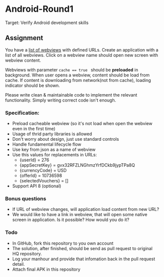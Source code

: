 # Android-Round1
Target: Verify Android development skills

## Assignment
You have a [list of webviews](http://appcontent.hotelquickly.com/en/1/android/index.json) with defined URLs. Create an application with a list of all webviews. Click on a webview name should open new screen with webview content.  

Webviews with parameter ```cache == true ``` should be **preloaded** in background. When user opens a webview, content should be load from cache. If content is downloading from network(not from cache), loading indicator should be shown.

Please write clean & maintainable code to implement the relevant functionality. Simply writing correct code isn't enough.

### Specification:
* Preload cacheable webview (so it's not load when open the webview even in the first time)
* Usage of thrid party libraries is allowed
* Don't worry about design, just use standard controls
* Handle fundamental lifecycle flow
* Use key from json as a name of webview
* Use this values for replacements in URLs:
	* {userId} = 276
	* {appSecretKey} = gvx32RFZLNGhmzYrfDCkb9jypTPa8Q
	* {currencyCode} = USD
	* {offerId} = 10736598
	* {selectedVouchers} = []
* Support API 8 (optional)

### Bonus questions
* If URL of webview changes, will application load content from new URL?
* We would like to have a link in webview, that will open some native screen in application. Is it possible? How would you do it?

### Todo
* In GitHub, fork this repository to you own account
* The solution, after finished, should be send as pull request to original HQ repository.
* Log your manhour and provide that infomation back in the pull request detail.
* Attach final APK in this repository
